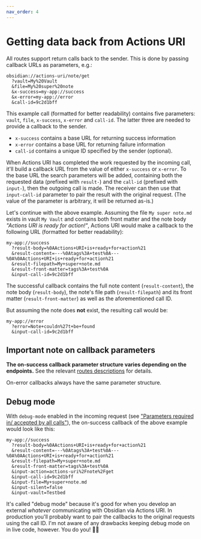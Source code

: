 ```yaml
---
nav_order: 4
---
```


# Getting data back from Actions URI

All routes support return calls back to the sender. This is done by passing callback URLs as parameters, e.g.:

```
obsidian://actions-uri/note/get
  ?vault=My%20Vault
  &file=My%20super%20note
  &x-success=my-app://success
  &x-error=my-app://error
  &call-id=9c2d1bff
```

This example call (formatted for better readability) contains five parameters: `vault`, `file`, `x-success`, `x-error` and `call-id`.  The latter three are needed to provide a callback to the sender.

- `x-success` contains a base URL for returning success information
- `x-error` contains a base URL for returning failure information
- `call-id` contains a unique ID specified by the sender (optional).

When Actions URI has completed the work requested by the incoming call, it'll build a callback URL from the value of either `x-success` or `x-error`. To the base URL the search parameters will be added, containing both the requested data (prefixed with `result-`) and the `call-id` (prefixed with `input-`), then the outgoing call is made.  The receiver can then use that `input-call-id` parameter to pair the result with the original request.  (The value of the parameter is arbitrary, it will be returned as-is.)

Let's continue with the above example.  Assuming the file `My super note.md` exists in vault `My Vault` and contains both front matter and the note body *"Actions URI is ready for action!"*, Actions URI would make a callback to the following URL (formatted for better readability):

```
my-app://success
  ?result-body=%0AActions+URI+is+ready+for+action%21
  &result-content=---%0Atags%3A+test%0A---%0A%0AActions+URI+is+ready+for+action%21
  &result-filepath=My+super+note.md
  &result-front-matter=tags%3A+test%0A
  &input-call-id=9c2d1bff
```

The successful callback contains the full note content (`result-content`), the note body (`result-body`), the note's file path (`result-filepath`) and its front matter (`result-front-matter`) as well as the aforementioned call ID.

But assuming the note does **not** exist, the resulting call would be:

```
my-app://error
  ?error=Note+couldn%27t+be+found
  &input-call-id=9c2d1bff
```


## Important note on callback parameters
**The on-success callback parameter structure varies depending on the endpoints.** See the relevant [routes descriptions](routes.md) for details.

On-error callbacks always have the same parameter structure.


## Debug mode
With `debug-mode` enabled in the incoming request (see ["Parameters required in/ accepted by all calls"](parameters.md)), the on-success callback of the above example would look like this:

```
my-app://success
  ?result-body=%0AActions+URI+is+ready+for+action%21
  &result-content=---%0Atags%3A+test%0A---%0A%0AActions+URI+is+ready+for+action%21
  &result-filepath=My+super+note.md
  &result-front-matter=tags%3A+test%0A
  &input-action=actions-uri%2Fnote%2Fget
  &input-call-id=9c2d1bff
  &input-file=My+super+note.md
  &input-silent=false
  &input-vault=Testbed
```

It's called "debug mode" because it's good for when you develop an external *whatever* communicating with Obsidian via Actions URI.  In production you'll probably want to pair the callbacks to the original requests using the call ID.  I'm not aware of any drawbacks keeping debug mode on in live code, however.  You do you! 🖖🏼
